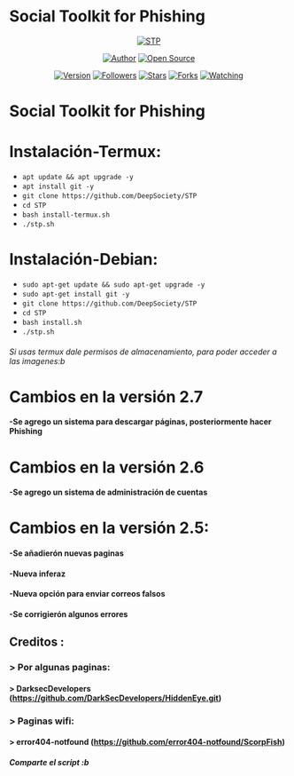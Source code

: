 # Social Toolkit for Phishing

<p align="center">
<a href="#"><img title="STP" src="https://raw.githubusercontent.com/DeepSociety/STP/master/stp.png"></a>
</p>

<p align="center">
<a href="https://github.com/HarrisSec"><img title="Author" src="https://img.shields.io/badge/Author-DeepSociety-svg?style=for-the-badge&logo=github"></a>
<a href="#"><img title="Open Source" src="https://img.shields.io/badge/Open%20Source-%E2%9D%A4-green?style=for-the-badge"></a>
</p>

<div align="center">
<a href="#"><img title="Version" src="https://img.shields.io/badge/Version-2.5-green.svg?style=flat-square"></a>
<a href="https://github.com/DeepSociety/followers"><img title="Followers" src="https://img.shields.io/github/followers/DeepSociety?color=blue&style=flat-square"></a>
<a href="https://github.com/HarrisSec/STP/stargazers/"><img title="Stars" src="https://img.shields.io/github/stars/HarrisSec/AIOPhish?color=red&style=flat-square"></a>
<a href="https://github.com/HarrisSec/STP/network/members"><img title="Forks" src="https://img.shields.io/github/forks/HarrisSec/AIOPhish?color=red&style=flat-square"></a>
<a href="https://github.com/HarrisSec/STP/watchers"><img title="Watching" src="https://img.shields.io/github/watchers/HarrisSec/AIOPhish?label=Watchers&color=blue&style=flat-square"></a>
</div>

# Social Toolkit for Phishing

# Instalación-Termux:

* `apt update && apt upgrade -y`
* `apt install git -y`
* `git clone https://github.com/DeepSociety/STP`
* `cd STP`
* `bash install-termux.sh`
* `./stp.sh`

# Instalación-Debian:

* `sudo apt-get update && sudo apt-get upgrade -y`
* `sudo apt-get install git -y`
* `git clone https://github.com/DeepSociety/STP`
* `cd STP`
* `bash install.sh`
* `./stp.sh`

###### Si usas termux dale permisos de almacenamiento, para poder acceder a las imagenes:b

# Cambios en la versión 2.7
#### -Se agrego un sistema para descargar páginas, posteriormente hacer Phishing 

# Cambios en la versión 2.6
#### -Se agrego un sistema de administración de cuentas

# Cambios en la versión 2.5:
#### -Se añadierón nuevas paginas
#### -Nueva inferaz
#### -Nueva opción para enviar correos falsos
#### -Se corrigierón algunos errores

## Creditos :
###  > Por algunas paginas:
#### > DarksecDevelopers (https://github.com/DarkSecDevelopers/HiddenEye.git)
###  > Paginas wifi:
#### > error404-notfound (https://github.com/error404-notfound/ScorpFish)

##### Comparte el script :b
